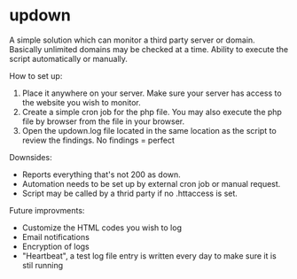 # updown
A simple solution which can monitor a third party server or domain. Basically unlimited domains may be checked at a time. Ability to execute the script automatically or manually. 

How to set up:
1. Place it anywhere on your server. Make sure your server has access to the website you wish to monitor. 
2. Create a simple cron job for the php file. You may also execute the php file by browser from the file in your browser. 
3. Open the updown.log file located in the same location as the script to review the findings. No findings = perfect

Downsides:
- Reports everything that's not 200 as down. 
- Automation needs to be set up by external cron job or manual request.
- Script may be called by a thrid party if no .httaccess is set. 

Future improvments:
- Customize the HTML codes you wish to log 
- Email notifications 
- Encryption of logs
- "Heartbeat", a test log file entry is written every day to make sure it is stil running
